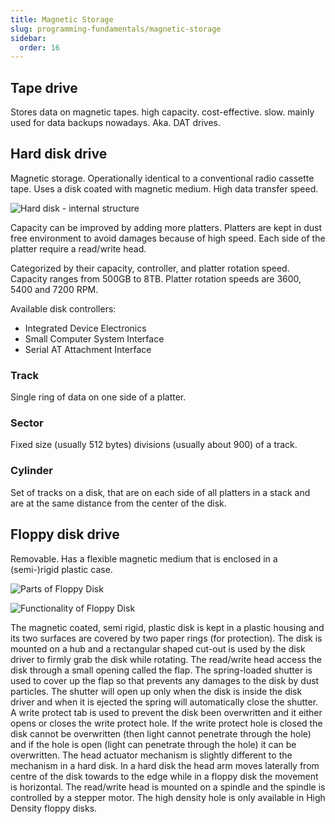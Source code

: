 ```yaml
---
title: Magnetic Storage
slug: programming-fundamentals/magnetic-storage
sidebar:
  order: 16
---
```


## Tape drive

Stores data on magnetic tapes. high capacity. cost-effective. slow. mainly used
for data backups nowadays. Aka. DAT drives.

## Hard disk drive

Magnetic storage. Operationally identical to a conventional radio cassette tape.
Uses a disk coated with magnetic medium. High data transfer speed.

![Hard disk - internal structure](/programming/hard-disk-internal-structure.jpg)

Capacity can be improved by adding more platters. Platters are kept in dust free
environment to avoid damages because of high speed. Each side of the platter
require a read/write head.

Categorized by their capacity, controller, and platter rotation speed. Capacity
ranges from 500GB to 8TB. Platter rotation speeds are 3600, 5400 and 7200 RPM.

Available disk controllers:

- Integrated Device Electronics
- Small Computer System Interface
- Serial AT Attachment Interface

### Track

Single ring of data on one side of a platter.

### Sector

Fixed size (usually 512 bytes) divisions (usually about 900) of a track.

### Cylinder

Set of tracks on a disk, that are on each side of all platters in a stack and
are at the same distance from the center of the disk.

## Floppy disk drive

Removable. Has a flexible magnetic medium that is enclosed in a (semi-)rigid
plastic case.

![Parts of Floppy Disk](/programming/parts-of-floppy-disk.jpg)

![Functionality of Floppy Disk](/programming/floppy-disk-fundtionality.jpg)

The magnetic coated, semi rigid, plastic disk is kept in a plastic housing and
its two surfaces are covered by two paper rings (for protection). The disk is
mounted on a hub and a rectangular shaped cut-out is used by the disk driver to
firmly grab the disk while rotating. The read/write head access the disk through
a small opening called the flap. The spring-loaded shutter is used to cover up
the flap so that prevents any damages to the disk by dust particles. The shutter
will open up only when the disk is inside the disk driver and when it is ejected
the spring will automatically close the shutter. A write protect tab is used to
prevent the disk been overwritten and it either opens or closes the write
protect hole. If the write protect hole is closed the disk cannot be overwritten
(then light cannot penetrate through the hole) and if the hole is open (light
can penetrate through the hole) it can be overwritten. The head actuator
mechanism is slightly different to the mechanism in a hard disk. In a hard disk
the head arm moves laterally from centre of the disk towards to the edge while
in a floppy disk the movement is horizontal. The read/write head is mounted on a
spindle and the spindle is controlled by a stepper motor. The high density hole
is only available in High Density floppy disks.
